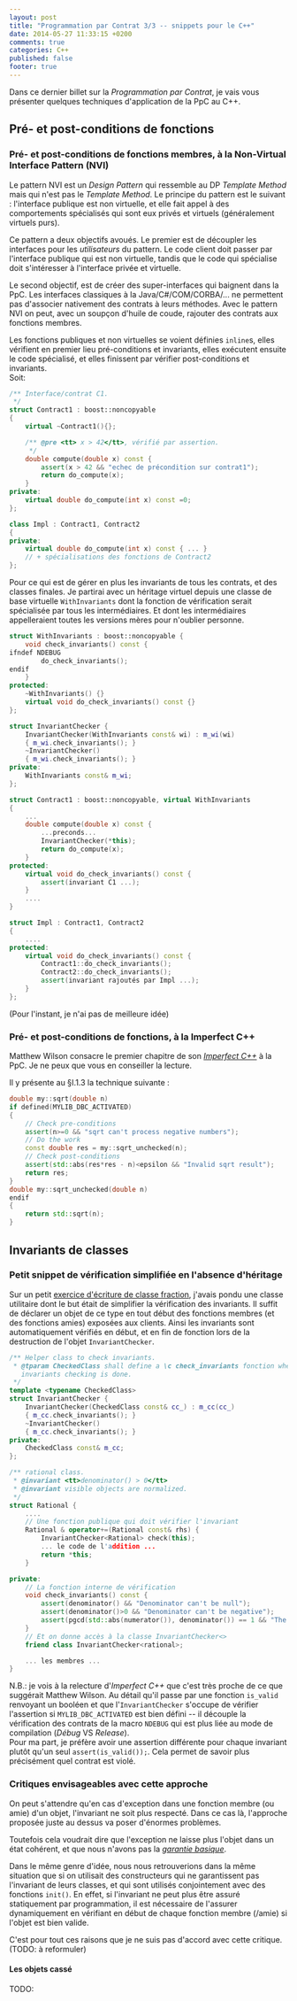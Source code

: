 ```yaml
---
layout: post
title: "Programmation par Contrat 3/3 -- snippets pour le C++"
date: 2014-05-27 11:33:15 +0200
comments: true
categories: C++
published: false
footer: true
---
```


Dans ce dernier billet sur la _Programmation par Contrat_, je vais vous présenter
quelques techniques d'application de la PpC au C++.

## Pré- et post-conditions de fonctions

### Pré- et post-conditions de fonctions membres, à la Non-Virtual Interface Pattern (NVI)

Le pattern NVI est un _Design Pattern_ qui ressemble au DP _Template Method_ mais qui
n'est pas le _Template Method_. Le principe du pattern est le suivant :
l'interface publique est non virtuelle, et elle fait appel à des comportements
spécialisés qui sont eux privés et virtuels (généralement virtuels purs).

Ce pattern a deux objectifs avoués. Le premier est de découpler les interfaces
pour les _utilisateurs_ du pattern. Le code client doit passer par l'interface
publique qui est non virtuelle, tandis que le code qui spécialise doit
s'intéresser à l'interface privée et virtuelle.

Le second objectif, est de créer des super-interfaces qui baignent dans la
PpC. Les interfaces classiques à la Java/C#/COM/CORBA/... ne permettent pas
d'associer nativement des contrats à leurs méthodes. Avec le pattern NVI on
peut, avec un soupçon d'huile de coude, rajouter des contrats aux fonctions
membres.

Les fonctions publiques et non virtuelles se voient définies `inline`s, elles
vérifient en premier lieu pré-conditions et invariants, elles exécutent ensuite
le code spécialisé, et elles finissent par vérifier post-conditions et
invariants.  
Soit:

```c++
/** Interface/contrat C1.
 */
struct Contract1 : boost::noncopyable
{
    virtual ~Contract1(){};

    /** @pre <tt> x > 42</tt>, vérifié par assertion.
     */
    double compute(double x) const {
        assert(x > 42 && "echec de précondition sur contrat1");
        return do_compute(x);
    }
private:
    virtual double do_compute(int x) const =0;
};

class Impl : Contract1, Contract2
{
private:
    virtual double do_compute(int x) const { ... }
    // + spécialisations des fonctions de Contract2
};
```

Pour ce qui est de gérer en plus les invariants de tous les contrats, et des
classes finales. Je partirai avec un héritage virtuel depuis une classe de base
virtuelle `WithInvariants` dont la fonction de vérification serait spécialisée
par tous les intermédiaires. Et dont les intermédiaires appelleraient toutes
les versions mères pour n'oublier personne. 

```c++
struct WithInvariants : boost::noncopyable {
    void check_invariants() const {
ifndef NDEBUG
        do_check_invariants();
endif
    }
protected:
    ~WithInvariants() {}
    virtual void do_check_invariants() const {}
};

struct InvariantChecker {
    InvariantChecker(WithInvariants const& wi) : m_wi(wi)
    { m_wi.check_invariants(); }
    ~InvariantChecker()
    { m_wi.check_invariants(); }
private:
    WithInvariants const& m_wi;
};

struct Contract1 : boost::noncopyable, virtual WithInvariants
{
    ...
    double compute(double x) const {
        ...preconds...
        InvariantChecker(*this);
        return do_compute(x);
    }
protected:
    virtual void do_check_invariants() const {
        assert(invariant C1 ...);
    }
    ....
}

struct Impl : Contract1, Contract2
{
    ....
protected:
    virtual void do_check_invariants() const {
        Contract1::do_check_invariants();
        Contract2::do_check_invariants();
        assert(invariant rajoutés par Impl ...);
    }
};
```

(Pour l'instant, je n'ai pas de meilleure idée)

### Pré- et post-conditions de fonctions, à la Imperfect C++

Matthew Wilson consacre le premier chapitre de son [_Imperfect C++_](#IPCpp) à
la PpC. Je ne peux que vous en conseiller la lecture.

Il y présente au §I.1.3 la technique suivante :

```c++
double my::sqrt(double n)
if defined(MYLIB_DBC_ACTIVATED)
{
    // Check pre-conditions
    assert(n>=0 && "sqrt can't process negative numbers");
    // Do the work
    const double res = my::sqrt_unchecked(n);
    // Check post-conditions
    assert(std::abs(res*res - n)<epsilon && "Invalid sqrt result");
    return res;
}
double my::sqrt_unchecked(double n)
endif
{
    return std::sqrt(n);
}
```

## Invariants de classes

### Petit snippet de vérification simplifiée en l'absence d'héritage

Sur un petit [exercice d'écriture de classe fraction](http://ideone.com/DOCWOy),
j'avais pondu une classe utilitaire dont le but était de simplifier la
vérification des invariants. Il suffit de déclarer un objet de ce type en tout
début des fonctions membres (et des fonctions amies) exposées aux clients.
Ainsi les invariants sont automatiquement vérifiés en début, et en fin de
fonction lors de la destruction de l'objet `InvariantChecker`.

```c++
/** Helper class to check invariants.
 * @tparam CheckedClass shall define a \c check_invariants fonction where
   invariants checking is done.
 */
template <typename CheckedClass>
struct InvariantChecker {
    InvariantChecker(CheckedClass const& cc_) : m_cc(cc_)
    { m_cc.check_invariants(); }
    ~InvariantChecker()
    { m_cc.check_invariants(); }
private:
    CheckedClass const& m_cc;
};

/** rational class.
 * @invariant <tt>denominator() > 0</tt>
 * @invariant visible objects are normalized.
 */
struct Rational {
    ....
    // Une fonction publique qui doit vérifier l'invariant
    Rational & operator+=(Rational const& rhs) {
        InvariantChecker<Rational> check(this);
        ... le code de l'addition ...
        return *this;
    }

private:
    // La fonction interne de vérification
    void check_invariants() const {
        assert(denominator() && "Denominator can't be null");
        assert(denominator()>0 && "Denominator can't be negative");
        assert(pgcd(std::abs(numerator()), denominator()) == 1 && "The rational shall be normalized");
    }
    // Et on donne accès à la classe InvariantChecker<> 
    friend class InvariantChecker<rational>;

    ... les membres ...
}
```

N.B.: je vois à la relecture d'_Imperfect C++_ que c'est très proche de ce que
suggérait Matthew Wilson. Au détail qu'il passe par une fonction `is_valid`
renvoyant un booléen et que l'`InvariantChecker` s'occupe de vérifier
l'assertion si `MYLIB_DBC_ACTIVATED` est bien défini -- il découple la
vérification des contrats de la macro `NDEBUG` qui est plus liée au mode de
compilation (_Débug_ VS _Release_).  
Pour ma part, je préfère avoir une assertion différente pour chaque invariant
plutôt qu'un seul `assert(is_valid());`. Cela permet de savoir plus précisément
quel contrat est violé.

### Critiques envisageables avec cette approche
On peut s'attendre qu'en cas d'exception dans une fonction membre (ou amie)
d'un objet, l'invariant ne soit plus respecté. Dans ce cas là, l'approche
proposée juste au dessus va poser d'énormes problèmes.

Toutefois cela voudrait dire que l'exception ne laisse plus l'objet dans un
état cohérent, et que nous n'avons pas la
[_garantie basique_](http://en.wikipedia.org/wiki/Exception_safety).

Dans le même genre d'idée, nous nous retrouverions dans la même situation que
si on utilisait des constructeurs qui ne garantissent pas l'invariant de leurs
classes, et qui sont utilisés conjointement avec des fonctions `init()`. En
effet, si l'invariant ne peut plus être assuré statiquement par programmation,
il est nécessaire de l'assurer dynamiquement en vérifiant en début de chaque
fonction membre (/amie) si l'objet est bien valide.

C'est pour tout ces raisons que je ne suis pas d'accord avec cette critique.
(TODO: à reformuler)

#### Les objets cassé
TODO:
